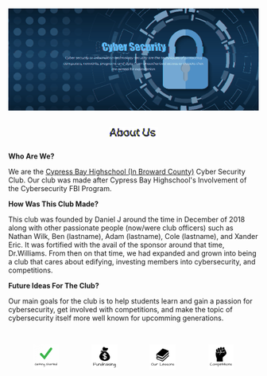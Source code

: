 <img src="https://raw.githubusercontent.com/Lin8x/CyberSecCanvas/master/images/glitchywaves.gif" width="100%" height="10">

<p align="center"> <img src="https://raw.githubusercontent.com/Lin8x/CyberSecCanvas/master/images/cyber.gif" width="100%" height="90%"> </p>

## <p align="center"> <img src="https://raw.githubusercontent.com/Lin8x/CyberSecCanvas/master/images/AboutUsLogoGif.gif" width="20%" height="20%"> </p>

**Who Are We?**

We are the [Cypress Bay Highschool (In Broward County)](https://www.browardschools.com/cypressbay) Cyber Security Club.
Our club was made after Cypress Bay Highschool's Involvement of the Cybersecurity FBI Program.
<br>
  
**How Was This Club Made?**
  
This club was founded by Daniel J around the time in December of 2018 along with other passionate people (now/were club officers) such as Nathan Wilk, Ben (lastname), Adam (lastname), Cole (lastname), and Xander Eric. It was fortified with the avail of the sponsor around that time, Dr.Williams. From then on that time, we had expanded and grown into being a club that cares about edifying, investing members into cybersecurity, and competitions.
<br>

**Future Ideas For The Club?**

Our main goals for the club is to help students learn and gain a passion for cybersecurity, get involved with competitions, and make the topic of cybersecurity itself more well known for upcomming generations.
<br>

<!--- 
- Description about the club
- Welcomes newcomers
- Talks about the foundation and ideas

--->

<img src="https://raw.githubusercontent.com/Lin8x/CyberSecCanvas/master/images/glitchywaves.gif" width="100%" height="10">

<p align="center"> &nbsp; &nbsp; <img src="https://raw.githubusercontent.com/Lin8x/CyberSecCanvas/master/images/gettingstartedlogo.JPG" width="10%" height="10%"> &nbsp; &nbsp; &nbsp; &nbsp; &nbsp; &nbsp; &nbsp; &nbsp; <img src="https://raw.githubusercontent.com/Lin8x/CyberSecCanvas/master/images/fundraisinglogo.JPG" width="10%" height="10%"> &nbsp; &nbsp; &nbsp; &nbsp; &nbsp; &nbsp; &nbsp; &nbsp; <img src="https://raw.githubusercontent.com/Lin8x/CyberSecCanvas/master/images/ourlessonslogo.JPG" width="10%" height="10%"> &nbsp; &nbsp; &nbsp; &nbsp; &nbsp; &nbsp; &nbsp; &nbsp; <img src="https://raw.githubusercontent.com/Lin8x/CyberSecCanvas/master/images/ourcompetitionslogo.JPG" width="10%" height="10%"> &nbsp; &nbsp; </p> 

<!--- 
* [How to Join]()
* [Our Lessons and Files]()
* [Our Currency Systen]()
* [Performing Competitions]()
* [Fundraising]()
* [Our Club Roles and Staff]()
--->

<img src="https://raw.githubusercontent.com/Lin8x/CyberSecCanvas/master/images/glitchywaves.gif" width="100%" height="10">
